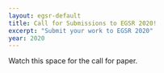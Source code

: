 ```yaml
---
layout: egsr-default
title: Call for Submissions to EGSR 2020!
excerpt: "Submit your work to EGSR 2020"
year: 2020
---
```


Watch this space for the call for paper.